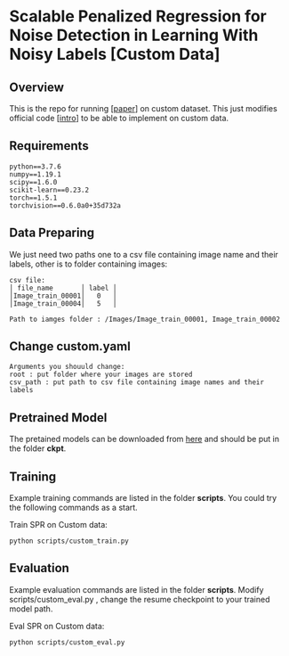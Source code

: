 # Scalable Penalized Regression for Noise Detection in Learning With Noisy Labels [Custom Data]

## Overview
This is the repo for running \[[paper](https://openaccess.thecvf.com/content/CVPR2022/papers/Wang_Scalable_Penalized_Regression_for_Noise_Detection_in_Learning_With_Noisy_CVPR_2022_paper.pdf)\] on custom dataset. This just modifies official code \[[intro](https://yikai-wang.github.io/spr/)\] to be able to implement on custom data.

## Requirements
```
python==3.7.6
numpy==1.19.1
scipy==1.6.0
scikit-learn==0.23.2
torch==1.5.1
torchvision==0.6.0a0+35d732a
```

## Data Preparing

We just need two paths one to a csv file containing image name and their labels, other is to folder containing images:
```
csv file:
│ file_name       │ label │
│Image_train_00001│   0   │
│Image_train_00004│   5   │

Path to iamges folder : /Images/Image_train_00001, Image_train_00002
```
## Change custom.yaml 
```
Arguments you shouuld change:
root : put folder where your images are stored
csv_path : put path to csv file containing image names and their labels
```
## Pretrained Model
The pretained models can be downloaded from [here](https://drive.google.com/drive/folders/1m0SDABpEcJotp1bnbYILP2KnAf2XGPwX?usp=sharing) and should be put in the folder **ckpt**.

## Training
Example training commands are listed in the folder **scripts**.
You could try the following commands as a start.

Train SPR on Custom data:
```
python scripts/custom_train.py
```

## Evaluation
Example evaluation commands are listed in the folder **scripts**. Modify scripts/custom_eval.py , change the resume checkpoint to your trained model path. 

Eval SPR on Custom data:
```
python scripts/custom_eval.py
```

